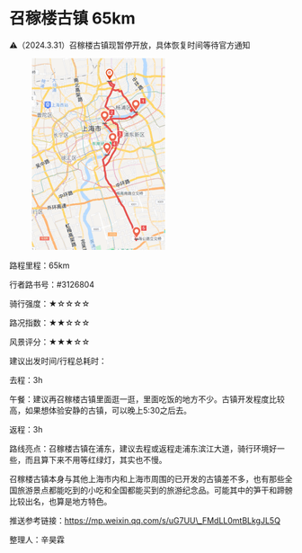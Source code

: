 # 召稼楼古镇 65km

⚠（2024.3.31）召稼楼古镇现暂停开放，具体恢复时间等待官方通知

<figure><img src="../.gitbook/assets/召稼楼古镇.png" alt="" width="237"><figcaption></figcaption></figure>

路程里程：65km

行者路书号：#3126804

骑行强度：★☆☆☆☆

路况指数：★★☆☆☆

风景评分：★★★☆☆

建议出发时间/行程总耗时：

去程：3h

午餐：建议再召稼楼古镇里面逛一逛，里面吃饭的地方不少。古镇开发程度比较高，如果想体验安静的古镇，可以晚上5:30之后去。

返程：3h

路线亮点：召稼楼古镇在浦东，建议去程或返程走浦东滨江大道，骑行环境好一些，而且算下来不用等红绿灯，其实也不慢。

召稼楼古镇本身与其他上海市内和上海市周围的已开发的古镇差不多，也有那些全国旅游景点都能吃到的小吃和全国都能买到的旅游纪念品。可能其中的笋干和蹄髈比较出名，也算是地方特色。

推送参考链接：https://mp.weixin.qq.com/s/uG7UU\_FMdLL0mtBLkgJL5Q

整理人：辛昊霖
